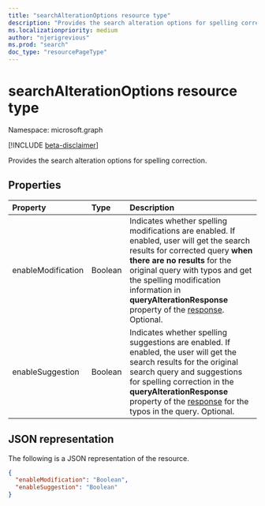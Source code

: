 ```yaml
---
title: "searchAlterationOptions resource type"
description: "Provides the search alteration options for spelling correction."
ms.localizationpriority: medium
author: "njerigrevious"
ms.prod: "search"
doc_type: "resourcePageType"
---
```


# searchAlterationOptions resource type

Namespace: microsoft.graph

[!INCLUDE [beta-disclaimer](../../includes/beta-disclaimer.md)]

Provides the search alteration options for spelling correction.

## Properties

| Property     | Type        | Description |
|:-------------|:------------|:------------|
|enableModification|Boolean|Indicates whether spelling modifications are enabled. If enabled, user will get the search results for corrected query **when there are no results** for the original query with typos and get the spelling modification information in **queryAlterationResponse** property of the [response](/graph/api/resources/searchresponse?view=graph-rest-beta&preserve-view=true). Optional.|
|enableSuggestion|Boolean|Indicates whether spelling suggestions are enabled. If enabled, the user will get the search results for the original search query and suggestions for spelling correction in the **queryAlterationResponse** property of the [response](/graph/api/resources/searchresponse?view=graph-rest-beta&preserve-view=true) for the typos in the query. Optional.|

## JSON representation

The following is a JSON representation of the resource.

<!-- {
  "blockType": "resource",
  "optionalProperties": [

  ],
  "@odata.type": "microsoft.graph.searchAlterationOptions",
  "baseType": null
}-->

```json
{
  "enableModification": "Boolean",
  "enableSuggestion": "Boolean"
}
```

<!-- uuid: 16cd6b66-4b1a-43a1-adaf-3a886856ed98
2019-02-04 14:57:30 UTC -->
<!-- {
  "type": "#page.annotation",
  "description": "searchAlterationOptions resource",
  "keywords": "",
  "section": "documentation",
  "tocPath": ""
}-->
